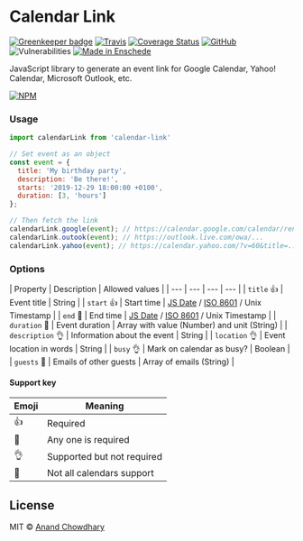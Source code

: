 # Calendar Link

[![Greenkeeper badge](https://badges.greenkeeper.io/AnandChowdhary/calendar-link.svg)](https://greenkeeper.io/)
[![Travis](https://img.shields.io/travis/AnandChowdhary/calendar-link.svg)](https://travis-ci.org/AnandChowdhary/calendar-link)
[![Coverage Status](https://coveralls.io/repos/github/AnandChowdhary/calendar-link/badge.svg?branch=master)](https://coveralls.io/github/AnandChowdhary/calendar-link?branch=master)
[![GitHub](https://img.shields.io/github/license/anandchowdhary/calendar-link.svg)](https://github.com/AnandChowdhary/calendar-link/blob/master/LICENSE)
![Vulnerabilities](https://img.shields.io/snyk/vulnerabilities/github/AnandChowdhary/calendar-link.svg)
[![Made in Enschede](https://img.shields.io/badge/made%20in-Enschede-brightgreen.svg)](https://cityofenschede.com/)

JavaScript library to generate an event link for Google Calendar, Yahoo! Calendar, Microsoft Outlook, etc.

[![NPM](https://nodei.co/npm/calendar-link.png)](https://npm.im/calendar-link/)

### Usage

```js
import calendarLink from 'calendar-link'

// Set event as an object
const event = {
  title: 'My birthday party',
  description: 'Be there!',
  starts: '2019-12-29 18:00:00 +0100',
  duration: [3, 'hours']
};

// Then fetch the link
calendarLink.google(event); // https://calendar.google.com/calendar/render...
calendarLink.outook(event); // https://outlook.live.com/owa/...
calendarLink.yahoo(event); // https://calendar.yahoo.com/?v=60&title=...
```

### Options

| Property | Description | Allowed values |
| --- | --- | --- | --- |
| `title` 👍 | Event title | String |
| `start` 👍 | Start time | [JS Date](https://developer.mozilla.org/en-US/docs/Web/JavaScript/Reference/Global_Objects/Date) / [ISO 8601](https://en.wikipedia.org/wiki/ISO_8601) / Unix Timestamp |
| `end` 🤙 | End time | [JS Date](https://developer.mozilla.org/en-US/docs/Web/JavaScript/Reference/Global_Objects/Date) / [ISO 8601](https://en.wikipedia.org/wiki/ISO_8601) / Unix Timestamp |
| `duration` 🤙 | Event duration | Array with value (Number) and unit (String) |
| `description` 👌 | Information about the event | String |
| `location` 👌 | Event location in words | String |
| `busy` 👌 | Mark on calendar as busy? | Boolean |
| `guests` 🤞 | Emails of other guests | Array of emails (String) |

#### Support key

| Emoji | Meaning |
| --- | --- |
| 👍 | Required |
| 🤙 | Any one is required |
| 👌 | Supported but not required |
| 🤞 | Not all calendars support |

## License

MIT © [Anand Chowdhary](https://anandchowdhary.com/?utm_source=github&utm_medium=calendar-link&utm_campaign=readme)
